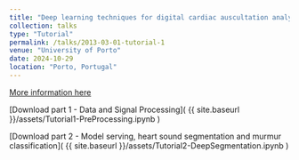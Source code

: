 ```yaml
---
title: "Deep learning techniques for digital cardiac auscultation analysis - Hands on session"
collection: talks
type: "Tutorial"
permalink: /talks/2013-03-01-tutorial-1
venue: "University of Porto"
date: 2024-10-29
location: "Porto, Portugal"
---
```


[More information here](https://a-bip.pt/)

[Download part 1 - Data and Signal Processing]( {{ site.baseurl }}/assets/Tutorial1-PreProcessing.ipynb )



[Download part 2 - Model serving, heart sound segmentation and murmur classification]( {{ site.baseurl }}/assets/Tutorial2-DeepSegmentation.ipynb )


